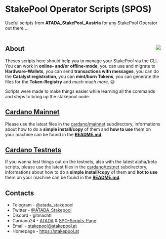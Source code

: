 # StakePool Operator Scripts (SPOS)

Useful scripts from **ATADA_StakePool_Austria** for any StakePool Operator out there ...<br>&nbsp;<br>

## About <img src="https://www.stakepool.at/pics/stakepool_operator_scripts.png" align="right" border=0>

Theses scripts here should help you to manage your StakePool via the CLI. You can work in **online- and/or offline-mode**, you can use and migrate to **Hardware-Wallets**, you can send **transactions with messages**, you can do the **Catalyst registration**, you can **mint/burn Tokens**, you can generate the files for the **Token-Registry** and _much much more_. :smiley:

Scripts were made to make things easier while learning all the commands and steps to bring up the stakepool node.

## [Cardano Mainnet](https://github.com/gitmachtl/scripts/tree/master/cardano/mainnet#readme)

Please use the latest files in the [cardano/mainnet](https://github.com/gitmachtl/scripts/tree/master/cardano/mainnet) subdirectory, informations about how to do a **simple install/copy** of them and **how to use** them on your machine can be found in the [**README.md**](https://github.com/gitmachtl/scripts/tree/master/cardano/mainnet#readme).

## [Cardano Testnets](https://github.com/gitmachtl/scripts/tree/master/cardano/testnet#readme)

If you wanna test things out on the testnets, also with the latest alpha/beta scripts, please use the latest files in the [cardano/testnet](https://github.com/gitmachtl/scripts/tree/master/cardano/testnet) subdirectory, informations about how to do a **simple install/copy** of them and **hot to use** them on your machine can be found in the [**README.md**](https://github.com/gitmachtl/scripts/tree/master/cardano/testnet#readme).

## Contacts

* Telegram - @atada_stakepool<br>
* Twitter - [@ATADA_Stakepool](https://twitter.com/ATADA_Stakepool)<br>
* Discord - gitmachtl
* Cardano24 - [ATADA](https://cardano24.social/ATADA) &amp; [SPO-Scripts-Page](https://cardano24.social/pages/spo_scripts)
* Email - stakepool@stakepool.at<br>
* Homepage - https://stakepool.at

